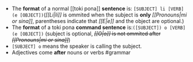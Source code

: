 - The **format** of a normal [[toki pona]] **sentence** is: `[SUBJECT] li [VERB] (e [OBJECT])`(*[[Li|li]]* is ommited when the subject is **only** *[[Pronouns|mi or sina]]*, parentheses indicate that *[[E|e]]* and the object are optional.)
- The **format** of a toki pona **command sentence** is:`([SUBJECT]) o [VERB] (e [OBJECT])` (subject is optional, ~~*[[O|o]]* is not ommited after *[[Pronouns|mi or sina]]*~~)
- `[SUBJECT] o` means the speaker is calling the subject.
- Adjectives come **after** nouns or verbs
#grammar
